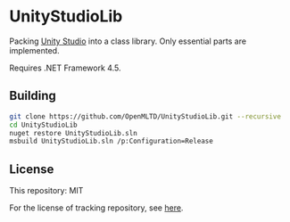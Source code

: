 # UnityStudioLib

Packing [Unity Studio](https://github.com/Perfare/UnityStudio) into a class library.
Only essential parts are implemented.

Requires .NET Framework 4.5.

## Building

```bash
git clone https://github.com/OpenMLTD/UnityStudioLib.git --recursive
cd UnityStudioLib
nuget restore UnityStudioLib.sln
msbuild UnityStudioLib.sln /p:Configuration=Release
```

## License

This repository: MIT

For the license of tracking repository, see [here](tracking/UnityStudio/License.md).
